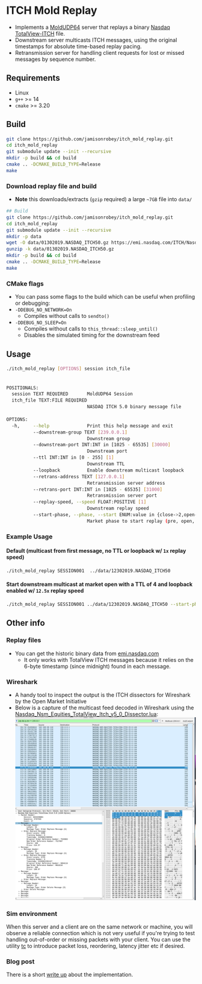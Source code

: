 # ITCH Mold Replay
- Implements a [MoldUDP64](https://www.nasdaqtrader.com/content/technicalsupport/specifications/dataproducts/moldudp64.pdf) server that replays a binary [Nasdaq TotalView-ITCH](https://www.nasdaqtrader.com/content/technicalsupport/specifications/dataproducts/NQTVITCHSpecification.pdf) file.
- Downstream server multicasts ITCH messages, using the original timestamps for absolute time-based replay pacing.
- Retransmission server for handling client requests for lost or missed messages by sequence number.
## Requirements
- Linux
- `g++` >= 14
- `cmake` >= 3.20
## Build
```bash
git clone https://github.com/jamisonrobey/itch_mold_replay.git
cd itch_mold_replay
git submodule update --init --recursive
mkdir -p build && cd build
cmake .. -DCMAKE_BUILD_TYPE=Release
make
```
### Download replay file and build
- **Note** this downloads/extracts (`gzip` required) a large `~7GB` file into `data/`
```bash
## Build
git clone https://github.com/jamisonrobey/itch_mold_replay.git
cd itch_mold_replay
git submodule update --init --recursive
mkdir -p data
wget -O data/01302019.NASDAQ_ITCH50.gz https://emi.nasdaq.com/ITCH/Nasdaq%20ITCH/01302019.NASDAQ_ITCH50.gz
gunzip -k data/01302019.NASDAQ_ITCH50.gz  
mkdir -p build && cd build
cmake .. -DCMAKE_BUILD_TYPE=Release
make
 ```
### CMake flags
- You can pass some flags to the build which can be useful when profiling or debugging:
- `-DDEBUG_NO_NETWORK=On`
  - Compiles without calls to `sendto()` 
- `-DDEBUG_NO_SLEEP=On`
  - Compiles without calls to `this_thread::sleep_until()`
  - Disables the simulated timing for the downstream feed
## Usage
```bash
./itch_mold_replay [OPTIONS] session itch_file


POSITIONALS:
  session TEXT REQUIRED       MoldUDP64 Session 
  itch_file TEXT:FILE REQUIRED
                              NASDAQ ITCH 5.0 binary message file 

OPTIONS:
  -h,     --help              Print this help message and exit 
          --downstream-group TEXT [239.0.0.1]  
                              Downstream group 
          --downstream-port INT:INT in [1025 - 65535] [30000]  
                              Downstream port 
          --ttl INT:INT in [0 - 255] [1]  
                              Downstream TTL 
          --loopback          Enable downstream multicast loopback 
          --retrans-address TEXT [127.0.0.1]  
                              Retransmission server address 
          --retrans-port INT:INT in [1025 - 65535] [31000]  
                              Retransmission server port 
          --replay-speed, --speed FLOAT:POSITIVE [1]  
                              Downstream replay speed 
          --start-phase, --phase, --start ENUM:value in {close->2,open->1,pre->0} OR {2,1,0} [0]  
                              Market phase to start replay (pre, open, close) 
```
### Example Usage
#### Default (multicast from first message, no TTL or loopback w/ `1x` replay speed)
```bash
./itch_mold_replay SESSION001  ../data/12302019.NASDAQ_ITCH50
```
#### Start downstream multicast at market open with a TTL of 4 and loopback enabled w/ `12.5x` replay speed
```bash
./itch_mold_replay SESSION001 ../data/12302019.NASDAQ_ITCH50 --start-phase open --replay-speed 12.5 --ttl 4 --loopback
```
## Other info
### Replay files
- You can get the historic binary data from [emi.nasdaq.com](https://emi.nasdaq.com/)
  - It only works with TotalView ITCH messages because it relies on the 6-byte timestamp (since midnight) found in each message.
### Wireshark
- A handy tool to inspect the output is the ITCH dissectors for Wireshark by the Open Market Initiative 
- Below is a capture of the multicast feed decoded in Wireshark using the [Nasdaq_Nsm_Equities_TotalView_Itch_v5_0_Dissector.lua](https://github.com/Open-Markets-Initiative/wireshark-lua/blob/main/Nasdaq/Nasdaq_Nsm_Equities_TotalView_Itch_v5_0_Dissector.lua):
![img.png](img.png)
### Sim environment
When this server and a client are on the same network or machine, you will observe a reliable connection which is not very useful if you're trying to test handling out-of-order or missing packets with your client. You can use the utility [tc](https://man7.org/linux/man-pages/man8/tc.8.html) to introduce packet loss, reordering, latency jitter etc if desired.
### Blog post
There is a short [write up](https://jamisonrobey.github.io/moldudp64-totalview-itch-replay-server/) about the implementation.

